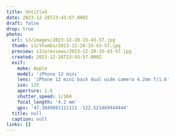 ```yaml
---
title: Untitled
date: 2023-12-28T23:43:57.000Z
draft: false
drop: true
photo:
  url: s3/images/2023-12-28-15-43-57.jpg
  thumb: s3/thumbs/2023-12-28-15-43-57.jpg
  preview: s3/previews/2023-12-28-15-43-57.jpg
  created: 2023-12-28T23:43:57.000Z
  exif:
    make: Apple
    model: 'iPhone 12 mini'
    lens: 'iPhone 12 mini back dual wide camera 4.2mm f/1.6'
    iso: 125
    aperture: 1.6
    shutter_speed: 1/104
    focal_length: '4.2 mm'
    gps: '47.3049861111111 -122.521469444444'
  title: null
  caption: null
links: []
---
```

